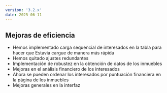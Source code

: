 ```yaml
---
version: '3.2.x'
date: 2025-06-11
---
```


## Mejoras de eficiencia

- Hemos implementado carga sequencial de interesados en la tabla para hacer que Estavia cargue de manera más rápida
- Hemos quitado ajustes redundantes
- Implementación de robustez en la obtención de datos de los inmuebles
- Mejoras en el análisis financiero de los interesados
- Ahora se pueden ordenar los interesados por puntuación financiera en la página de los inmuebles
- Mejoras generales en la interfaz
